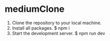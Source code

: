 # mediumClone
1. Clone the repository to your local machine.
2. Install all packages.
  $ npm i
3. Start the development server.
  $ npm run dev
